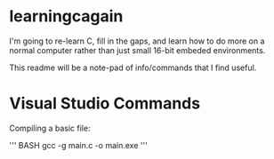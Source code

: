 # learningcagain

I'm going to re-learn C, fill in the gaps, and learn how to do more on a normal computer rather than just small 16-bit embeded environments.

This readme will be a note-pad of info/commands that I find useful.

# Visual Studio Commands

Compiling a basic file:

''' BASH
gcc -g main.c -o main.exe
'''